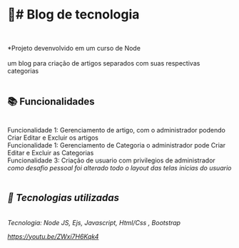 <h1>📝# Blog de tecnologia </h1><br>

*Projeto devenvolvido em um curso de Node<br>
<br>
um blog para criação de artigos separados com suas respectivas categorias <br><br>



<h2>📚 Funcionalidades</h2><br>
Funcionalidade 1: Gerenciamento de artigo, com o administrador podendo Criar Editar e Excluir os artigos<br>
Funcionalidade 1: Gerenciamento de Categoria o administrador pode Criar Editar e Excluir as Categorias<br>
Funcionalidade 3: Criação de usuario com privilegios de administrador<br>
<i>como desafio pessoal foi alterado todo o layout das telas inicias do usuario<i><br><br>

<h2>🔧 Tecnologias utilizadas</h2><br>
Tecnologia: Node JS, Ejs, Javascript, Html/Css , Bootstrap

https://youtu.be/ZWxi7H6Kqk4
